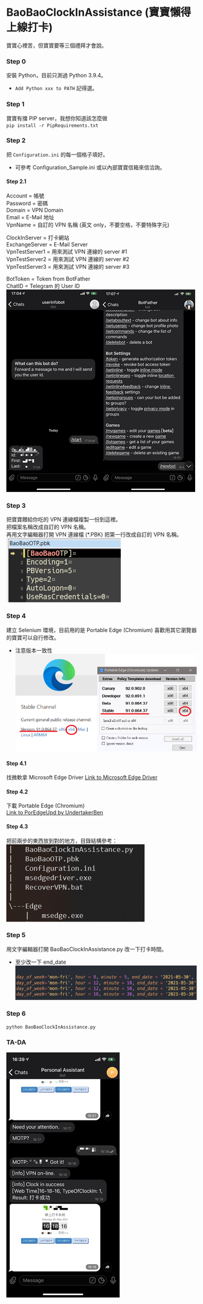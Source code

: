 # BaoBaoClockInAssistance (寶寶懶得上線打卡)
寶寶心裡苦，但寶寶要等三個禮拜才會說。  
  
### Step 0
安裝 Python，目前只測過 Python 3.9.4。  
* `Add Python xxx to PATH` 記得選。  
  
### Step 1
寶寶有擋 PIP server，我想你知道該怎麼做  
`pip install -r PipRequirements.txt`  
  
### Step 2
把 `Configuration.ini` 的每一個格子填好。  
* 可參考 Configuration_Sample.ini 或以內部寶寶信箱來信洽詢。  
  
#### Step 2.1
Account  = 帳號  
Password = 密碼  
Domain   = VPN Domain  
Email    = E-Mail 地址  
VpnName  = 自訂的 VPN 名稱 (英文 only，不要空格，不要特殊字元)  
  
ClockInServer  = 打卡網站  
ExchangeServer = E-Mail Server  
VpnTestServer1 = 用來測試 VPN 連線的 server #1  
VpnTestServer2 = 用來測試 VPN 連線的 server #2  
VpnTestServer3 = 用來測試 VPN 連線的 server #3  
  
BotToken = Token from BotFather  
ChatID   = Telegram 的 User ID  
![image](https://github.com/WilbertHsu/BaoBaoClockInAssistance/blob/main/img/TelegramBotAndId.png)  
  
### Step 3
把寶寶餵給你吃的 VPN 連線檔複製一份到這裡。  
把檔案名稱改成自訂的 VPN 名稱。  
再用文字編輯器打開 VPN 連線檔 (*.PBK) 把第一行改成自訂的 VPN 名稱。  
![image](https://github.com/WilbertHsu/BaoBaoClockInAssistance/blob/main/img/ChangePkbName.png)  
  
### Step 4
建立 Selenium 環境，目前用的是 Portable Edge (Chromium) 喜歡用其它瀏覽器的寶寶可以自行修改。  
* 注意版本一致性  
![image](https://github.com/WilbertHsu/BaoBaoClockInAssistance/blob/main/img/SetupSelenium.png)  
  
#### Step 4.1
找微軟拿 Microsoft Edge Driver
[Link to Microsoft Edge Driver](https://developer.microsoft.com/en-us/microsoft-edge/tools/webdriver/)  
  
#### Step 4.2
下載 Portable Edge (Chromium)  
[Link to PorEdgeUpd by UndertakerBen](https://github.com/UndertakerBen/PorEdgeUpd/releases)  
  
#### Step 4.3
把前兩步的東西放到對的地方，目錄結構參考：
![image](https://github.com/WilbertHsu/BaoBaoClockInAssistance/blob/main/img/FolderStruct.png)  


### Step 5
用文字編輯器打開 BaoBaoClockInAssistance.py 改一下打卡時間。  
* 至少改一下 end_date  
![image](https://github.com/WilbertHsu/BaoBaoClockInAssistance/blob/main/img/ChnageClockInSchedule.png)  
  
### Step 6
`python BaoBaoClockInAssistance.py`  
  
### TA-DA
![image](https://github.com/WilbertHsu/BaoBaoClockInAssistance/blob/main/img/TelegramClockInResult.jpg)  
